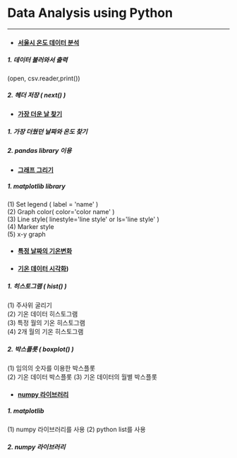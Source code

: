 # Data Analysis using Python
---

* #### [서울시 온도 데이터 분석](https://github.com/ejcho3792/TIL/blob/master/Data_analysis_python/DA01_seoul_temperature/DA02_Seoul_temp_analysis.ipynb)
##### 1. 데이터 불러와서 출력
(open, csv.reader,print())
##### 2. 헤더 저장 ( next() )   

* #### [가장 더운 날 찾기](https://github.com/ejcho3792/TIL/blob/master/Data_analysis_python/DA01_seoul_temperature/DA03_Seoul_max_temp.ipynb)
##### 1. 가장 더웠던 날짜와 온도 찾기   
##### 2. pandas library 이용   

* #### [그래프 그리기](https://github.com/ejcho3792/TIL/blob/master/Data_analysis_python/DA02_visualization/DA04_graph_style.ipynb)
##### 1. matplotlib library   
(1) Set legend ( label = 'name' )   
(2) Graph color( color='color name' )   
(3) Line style( linestyle='line style' or ls='line style' )   
(4) Marker style   
(5) x-y graph   

* #### [특정 날짜의 기온변화](https://github.com/ejcho3792/TIL/blob/master/Data_analysis_python/DA02_visualization/DA05_oneday_temperature.ipynb)   

* #### [기온 데이터 시각화](https://github.com/ejcho3792/TIL/blob/master/Data_analysis_python/DA02_visualization/DA06_tmp_data_visualization.ipynb)) 
##### 1. 히스토그램 ( hist() )   
(1) 주사위 굴리기   
(2) 기온 데이터 히스토그램   
(3) 특정 월의 기온 히스토그램   
(4) 2개 월의 기온 히스토그램   
##### 2. 박스플롯 ( boxplot() )   
(1) 임의의 숫자를 이용한 박스플롯   
(2) 기온 데이터 박스플롯
(3) 기온 데이터의 월별 박스플롯




* #### [numpy 라이브러리](https://github.com/ejcho3792/TIL/blob/master/Data_analysis_python/DA05_python_library/DA13_Numpy_library.ipynb)
##### 1. matplotlib 
(1) numpy 라이브러리를 사용
(2) python list를 사용
##### 2. numpy 라이브러리
